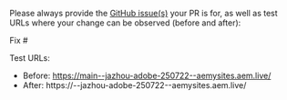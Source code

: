 Please always provide the [GitHub issue(s)](../issues) your PR is for, as well as test URLs where your change can be observed (before and after):

Fix #<gh-issue-id>

Test URLs:
- Before: https://main--jazhou-adobe-250722--aemysites.aem.live/
- After: https://<branch>--jazhou-adobe-250722--aemysites.aem.live/
